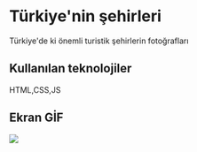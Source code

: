 <h1> Türkiye'nin şehirleri </h1>

Türkiye'de ki önemli turistik şehirlerin fotoğrafları

<h2> Kullanılan teknolojiler </h2>

HTML,CSS,JS

<h2> Ekran GİF </h2>

![](ekran3.gif)

